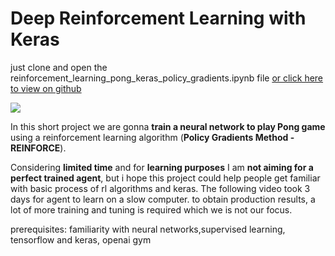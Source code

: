 # Deep Reinforcement Learning with Keras



just clone and open the reinforcement_learning_pong_keras_policy_gradients.ipynb file
[or click here to view on github](/reinforcement_learning_pong_keras_policy_gradients.ipynb)

![](images/simple_network.gif)


In this short project we are gonna **train a neural network to play Pong game** using a reinforcement learning algorithm (**Policy Gradients Method - REINFORCE**). 

Considering **limited time** and for **learning purposes** I am **not aiming for a perfect trained agent**, but i hope this project could help people get familiar with basic process of rl algorithms and keras. The following video took 3 days for agent to learn on a slow computer. to obtain production results, a lot of more training and tuning is required which we is not our focus. 

prerequisites:
familiarity with neural networks,supervised learning, tensorflow and keras, openai gym


